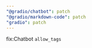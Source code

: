 ```yaml
---
"@gradio/chatbot": patch
"@gradio/markdown-code": patch
"gradio": patch
---
```


fix:Chatbot `allow_tags`
